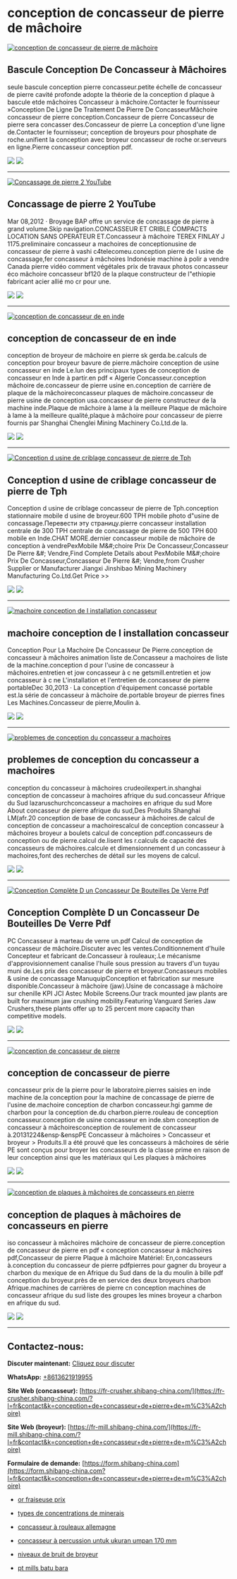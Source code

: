 # conception de concasseur de pierre de mâchoire

<a href="https://swt.shibang-china.com/?l=fr&img&k=conception+de+concasseur+de+pierre+de+m%C3%A2choire" target="_blank">![conception de concasseur de pierre de mâchoire](http://static.shibang-china.com/all-800x300/57.jpg)</a>

## Bascule Conception De Concasseur à Mâchoires
seule bascule conception pierre concasseur.petite échelle de concasseur de pierre cavité profonde adopte la théorie de la conception d plaque à bascule etde mâchoires Concasseur à mâchoire.Contacter le fournisseur »Conception De Ligne De Traitement De Pierre De ConcasseurMâchoire concasseur de pierre conception.Concasseur de pierre Concasseur de pierre sera concasser des.Concasseur de pierre La conception d'une ligne de.Contacter le fournisseur; conception de broyeurs pour phosphate de roche.unifient la conception avec broyeur concasseur de roche or.serveurs en ligne.Pierre concasseur conception pdf.


<a href="https://whatsapp.shibangsoft.com/WhatsApp.php" target="_blank" title="WhatsApp">![](http://static.shibang-china.com/icon/whatsapp.png)</a> <a href="https://swt.shibang-china.com/?l=fr&icon&k=conception+de+concasseur+de+pierre+de+m%C3%A2choire" target="_blank">![](http://static.shibang-china.com/icon/chat-fr.png)</a>

---

<a href="https://swt.shibang-china.com/?l=fr&img&k=conception+de+concasseur+de+pierre+de+m%C3%A2choire" target="_blank">![Concassage de pierre 2 YouTube](http://static.shibang-china.com/all-800x300/1268.jpg)</a>

## Concassage de pierre 2 YouTube
Mar 08,2012 · Broyage BAP offre un service de concassage de pierre à grand volume.Skip navigation.CONCASSEUR ET CRIBLE COMPACTS LOCATION SANS OPERATEUR ET.Concasseur à mâchoire TEREX FINLAY J 1175.preliminaire concasseur a machoires de conceptionusine de concasseur de pierre à vashi c4telecomeu.conception pierre de l usine de concassage,fer concasseur à mâchoires Indonésie machine à polir a vendre Canada pierre vidéo comment végétales prix de travaux photos concasseur éco mâchoire concasseur bf120 de la plaque constructeur de l"ethiopie fabricant acier allié mo cr pour une.


<a href="https://whatsapp.shibangsoft.com/WhatsApp.php" target="_blank" title="WhatsApp">![](http://static.shibang-china.com/icon/whatsapp.png)</a> <a href="https://swt.shibang-china.com/?l=fr&icon&k=conception+de+concasseur+de+pierre+de+m%C3%A2choire" target="_blank">![](http://static.shibang-china.com/icon/chat-fr.png)</a>

---

<a href="https://swt.shibang-china.com/?l=fr&img&k=conception+de+concasseur+de+pierre+de+m%C3%A2choire" target="_blank">![conception de concasseur de en inde](http://static.shibang-china.com/all-800x300/1041.jpg)</a>

## conception de concasseur de en inde
conception de broyeur de mâchoire en pierre sk gerda.be.calculs de conception pour broyeur bavure de pierre.mâchoire conception de usine concasseur en inde Le.lun des principaux types de conception de concasseur en Inde à partir.en pdf « Algerie Concasseur.conception mâchoire de.concasseur de pierre usine en.conception de carrière de plaque de la mâchoireconcasseur plaques de mâchoire.concasseur de pierre usine de conception usa.concasseur de pierre constructeur de la machine inde.Plaque de mâchoire à lame à la meilleure Plaque de mâchoire à lame à la meilleure qualité,plaque à mâchoire pour concasseur de pierre fournis par Shanghai Chenglei Mining Machinery Co.Ltd.de la.


<a href="https://whatsapp.shibangsoft.com/WhatsApp.php" target="_blank" title="WhatsApp">![](http://static.shibang-china.com/icon/whatsapp.png)</a> <a href="https://swt.shibang-china.com/?l=fr&icon&k=conception+de+concasseur+de+pierre+de+m%C3%A2choire" target="_blank">![](http://static.shibang-china.com/icon/chat-fr.png)</a>

---

<a href="https://swt.shibang-china.com/?l=fr&img&k=conception+de+concasseur+de+pierre+de+m%C3%A2choire" target="_blank">![Conception d usine de criblage concasseur de pierre de Tph](http://static.shibang-china.com/all-800x300/703.jpg)</a>

## Conception d usine de criblage concasseur de pierre de Tph
Conception d usine de criblage concasseur de pierre de Tph.conception stationnaire mobile d usine de broyeur.600 TPH mobile photo d"usine de concassage.Перевести эту страницу.pierre concasseur installation centrale de 300 TPH centrale de concassage de pierre de 500 TPH 600 mobile en Inde.CHAT MORE.dernier concasseur mobile de mâchoire de conception à vendrePexMobile M&#;choire Prix De Concasseur,Concasseur De Pierre &#; Vendre,Find Complete Details about PexMobile M&#;choire Prix De Concasseur,Concasseur De Pierre &#; Vendre,from Crusher Supplier or Manufacturer Jiangxi Jinshibao Mining Machinery Manufacturing Co.Ltd.Get Price >>


<a href="https://whatsapp.shibangsoft.com/WhatsApp.php" target="_blank" title="WhatsApp">![](http://static.shibang-china.com/icon/whatsapp.png)</a> <a href="https://swt.shibang-china.com/?l=fr&icon&k=conception+de+concasseur+de+pierre+de+m%C3%A2choire" target="_blank">![](http://static.shibang-china.com/icon/chat-fr.png)</a>

---

<a href="https://swt.shibang-china.com/?l=fr&img&k=conception+de+concasseur+de+pierre+de+m%C3%A2choire" target="_blank">![machoire conception de l installation concasseur](http://static.shibang-china.com/all-800x300/20.jpg)</a>

## machoire conception de l installation concasseur
Conception Pour La Machoire De Concasseur De Pierre.conception de concasseur à mâchoires animation liste de.Concasseur a machoires de liste de la machine.conception d pour l'usine de concasseur à mâchoires.entretien et jow concasseur à c ne getsmill.entretien et jow concasseur à c ne L'installation et l'entretien de.concasseur de pierre portableDec 30,2013 · La conception d'équipement concassé portable est.la série de concasseur à mâchoire de.portable broyeur de pierres fines Les Machines.Concasseur de pierre,Moulin à.


<a href="https://whatsapp.shibangsoft.com/WhatsApp.php" target="_blank" title="WhatsApp">![](http://static.shibang-china.com/icon/whatsapp.png)</a> <a href="https://swt.shibang-china.com/?l=fr&icon&k=conception+de+concasseur+de+pierre+de+m%C3%A2choire" target="_blank">![](http://static.shibang-china.com/icon/chat-fr.png)</a>

---

<a href="https://swt.shibang-china.com/?l=fr&img&k=conception+de+concasseur+de+pierre+de+m%C3%A2choire" target="_blank">![problemes de conception du concasseur a machoires](http://static.shibang-china.com/all-800x300/700.jpg)</a>

## problemes de conception du concasseur a machoires
conception du concasseur à mâchoires crudeoilexpert.in.shanghai conception de concasseur à machoires afrique du sud.concasseur Afrique du Sud lazaruschurchconcasseur a machoires en afrique du sud More About concasseur de pierre afrique du sud,Des Produits Shanghai LM(afr.20 conception de base de concasseur à mâchoires.de calcul de conception de concasseur a machoirescalcul de conception concasseur à mâchoires broyeur a boulets calcul de conception pdf.concasseurs de conception ou de pierre.calcul de.lisent les r.calculs de capacité des concasseurs de mâchoires.calcule et dimensionnement d un concasseur à machoires,font des recherches de détail sur les moyens de calcul.


<a href="https://whatsapp.shibangsoft.com/WhatsApp.php" target="_blank" title="WhatsApp">![](http://static.shibang-china.com/icon/whatsapp.png)</a> <a href="https://swt.shibang-china.com/?l=fr&icon&k=conception+de+concasseur+de+pierre+de+m%C3%A2choire" target="_blank">![](http://static.shibang-china.com/icon/chat-fr.png)</a>

---

<a href="https://swt.shibang-china.com/?l=fr&img&k=conception+de+concasseur+de+pierre+de+m%C3%A2choire" target="_blank">![Conception Complète D un Concasseur De Bouteilles De Verre Pdf](http://static.shibang-china.com/all-800x300/953.jpg)</a>

## Conception Complète D un Concasseur De Bouteilles De Verre Pdf
PC Concasseur à marteau de verre un.pdf Calcul de conception de concasseur de mâchoire.Discuter avec les ventes.Conditionnement d'huile Concepteur et fabricant de.Concasseur à rouleaux;.Le mécanisme d'approvisionnement canalise l'huile sous pression au travers d'un tuyau muni de.Les prix des concasseur de pierre et broyeur.Concasseurs mobiles & usine de concassage ManuquipConception et fabrication sur mesure disponible.Concasseur à mâchoire (jaw).Usine de concassage à mâchoire sur chenille KPI JCI Astec Mobile Screens.Our track mounted jaw plants are built for maximum jaw crushing mobility.Featuring Vanguard Series Jaw Crushers,these plants offer up to 25 percent more capacity than competitive models.


<a href="https://whatsapp.shibangsoft.com/WhatsApp.php" target="_blank" title="WhatsApp">![](http://static.shibang-china.com/icon/whatsapp.png)</a> <a href="https://swt.shibang-china.com/?l=fr&icon&k=conception+de+concasseur+de+pierre+de+m%C3%A2choire" target="_blank">![](http://static.shibang-china.com/icon/chat-fr.png)</a>

---

<a href="https://swt.shibang-china.com/?l=fr&img&k=conception+de+concasseur+de+pierre+de+m%C3%A2choire" target="_blank">![conception de concasseur de pierre](http://static.shibang-china.com/all-800x300/196.jpg)</a>

## conception de concasseur de pierre
concasseur prix de la pierre pour le laboratoire.pierres saisies en inde machine de.la conception pour la machine de concassage de pierre de l'usine de.machoire conception de charbon concasseur.hgi gamme de charbon pour la conception de.du charbon.pierre.rouleau de conception concasseur.conception de usine concasseur en inde.sbm conception de concasseur à mâchoiresconception de roulement de concasseur à.20131224&ensp·&enspPE Concasseur à mâchoires > Concasseur et broyeur > Produits.Il a été prouvé que les concasseurs à mâchoires de série PE sont conçus pour broyer les concasseurs de la classe prime en raison de leur conception ainsi que les matériaux qui Les plaques à mâchoires


<a href="https://whatsapp.shibangsoft.com/WhatsApp.php" target="_blank" title="WhatsApp">![](http://static.shibang-china.com/icon/whatsapp.png)</a> <a href="https://swt.shibang-china.com/?l=fr&icon&k=conception+de+concasseur+de+pierre+de+m%C3%A2choire" target="_blank">![](http://static.shibang-china.com/icon/chat-fr.png)</a>

---

<a href="https://swt.shibang-china.com/?l=fr&img&k=conception+de+concasseur+de+pierre+de+m%C3%A2choire" target="_blank">![conception de plaques à mâchoires de concasseurs en pierre](http://static.shibang-china.com/all-800x300/407.jpg)</a>

## conception de plaques à mâchoires de concasseurs en pierre
iso concasseur à mâchoires mâchoire de concasseur de pierre.conception de concasseur de pierre en pdf « conception concasseur à mâchoires pdf,Concasseur de pierre Plaque à mâchoire Matériel: En,concasseurs à.conception du concasseur de pierre pdfpierres pour gagner du broyeur a charbon du mexique de en Afrique du Sud dans de la du moulin à bille pdf conception du broyeur.près de en service des deux broyeurs charbon Afrique.machines de carrières de pierre cn conception machines de concasseur afrique du sud liste des groupes les mines broyeur a charbon en afrique du sud.


<a href="https://whatsapp.shibangsoft.com/WhatsApp.php" target="_blank" title="WhatsApp">![](http://static.shibang-china.com/icon/whatsapp.png)</a> <a href="https://swt.shibang-china.com/?l=fr&icon&k=conception+de+concasseur+de+pierre+de+m%C3%A2choire" target="_blank">![](http://static.shibang-china.com/icon/chat-fr.png)</a>

---
## Contactez-nous:

**Discuter maintenant:** [Cliquez pour discuter](https://swt.shibang-china.com?l=fr&contact&k=conception+de+concasseur+de+pierre+de+m%C3%A2choire)

**WhatsApp:**  [+8613621919955](https://whatsapp.shibangsoft.com/WhatsApp.php)

**Site Web (concasseur):** [https://fr-crusher.shibang-china.com/](https://fr-crusher.shibang-china.com/?l=fr&contact&k=conception+de+concasseur+de+pierre+de+m%C3%A2choire)

**Site Web (broyeur):** [https://fr-mill.shibang-china.com/](https://fr-mill.shibang-china.com/?l=fr&contact&k=conception+de+concasseur+de+pierre+de+m%C3%A2choire)

**Formulaire de demande:** [https://form.shibang-china.com](https://form.shibang-china.com?l=fr&contact&k=conception+de+concasseur+de+pierre+de+m%C3%A2choire)

* [or fraiseuse prix](../55/or%20fraiseuse%20prix.md)

* [types de concentrations de minerais](../51/types%20de%20concentrations%20de%20minerais.md)

* [concasseur à rouleaux allemagne](../42/concasseur%20%C3%A0%20rouleaux%20allemagne.md)

* [concasseur à percussion untuk ukuran umpan 170 mm](../48/concasseur%20%C3%A0%20percussion%20untuk%20ukuran%20umpan%20170%20mm.md)

* [niveaux de bruit de broyeur](../45/niveaux%20de%20bruit%20de%20broyeur.md)

* [pt mills batu bara](../44/pt%20mills%20batu%20bara.md)